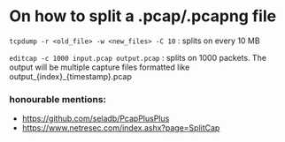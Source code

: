 # On how to split a .pcap/.pcapng file

```tcpdump -r <old_file> -w <new_files> -C 10``` : splits on every 10 MB

```editcap -c 1000 input.pcap output.pcap``` : splits on 1000 packets. The output will be multiple capture files formatted like output_{index}_{timestamp}.pcap 

### honourable mentions:
- https://github.com/seladb/PcapPlusPlus
- https://www.netresec.com/index.ashx?page=SplitCap
